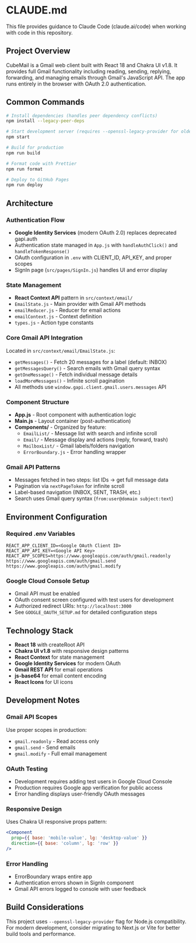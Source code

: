 # CLAUDE.md

This file provides guidance to Claude Code (claude.ai/code) when working with code in this repository.

## Project Overview

CubeMail is a Gmail web client built with React 18 and Chakra UI v1.8. It provides full Gmail functionality including reading, sending, replying, forwarding, and managing emails through Gmail's JavaScript API. The app runs entirely in the browser with OAuth 2.0 authentication.

## Common Commands

```bash
# Install dependencies (handles peer dependency conflicts)
npm install --legacy-peer-deps

# Start development server (requires --openssl-legacy-provider for older Node compatibility)
npm start

# Build for production
npm run build

# Format code with Prettier
npm run format

# Deploy to GitHub Pages
npm run deploy
```

## Architecture

### Authentication Flow
- **Google Identity Services** (modern OAuth 2.0) replaces deprecated gapi.auth
- Authentication state managed in `App.js` with `handleAuthClick()` and `handleTokenResponse()`
- OAuth configuration in `.env` with CLIENT_ID, API_KEY, and proper scopes
- SignIn page (`src/pages/SignIn.js`) handles UI and error display

### State Management
- **React Context API** pattern in `src/context/email/`
- `EmailState.js` - Main provider with Gmail API methods
- `emailReducer.js` - Reducer for email actions
- `emailContext.js` - Context definition
- `types.js` - Action type constants

### Core Gmail API Integration
Located in `src/context/email/EmailState.js`:
- `getMessages()` - Fetch 20 messages for a label (default: INBOX)
- `getMessagesQuery()` - Search emails with Gmail query syntax
- `getOneMessage()` - Fetch individual message details
- `loadMoreMessages()` - Infinite scroll pagination
- All methods use `window.gapi.client.gmail.users.messages` API

### Component Structure
- **App.js** - Root component with authentication logic
- **Main.js** - Layout container (post-authentication)
- **Components/** - Organized by feature:
  - `EmailList/` - Message list with search and infinite scroll
  - `Email/` - Message display and actions (reply, forward, trash)
  - `MailboxList/` - Gmail labels/folders navigation
  - `ErrorBoundary.js` - Error handling wrapper

### Gmail API Patterns
- Messages fetched in two steps: list IDs → get full message data
- Pagination via `nextPageToken` for infinite scroll
- Label-based navigation (INBOX, SENT, TRASH, etc.)
- Search uses Gmail query syntax (`from:user@domain subject:text`)

## Environment Configuration

### Required .env Variables
```
REACT_APP_CLIENT_ID=<Google OAuth Client ID>
REACT_APP_API_KEY=<Google API Key>
REACT_APP_SCOPES=https://www.googleapis.com/auth/gmail.readonly https://www.googleapis.com/auth/gmail.send https://www.googleapis.com/auth/gmail.modify
```

### Google Cloud Console Setup
- Gmail API must be enabled
- OAuth consent screen configured with test users for development
- Authorized redirect URIs: `http://localhost:3000`
- See `GOOGLE_OAUTH_SETUP.md` for detailed configuration steps

## Technology Stack

- **React 18** with createRoot API
- **Chakra UI v1.8** with responsive design patterns
- **React Context** for state management
- **Google Identity Services** for modern OAuth
- **Gmail REST API** for email operations
- **js-base64** for email content encoding
- **React Icons** for UI icons

## Development Notes

### Gmail API Scopes
Use proper scopes in production:
- `gmail.readonly` - Read access only
- `gmail.send` - Send emails
- `gmail.modify` - Full email management

### OAuth Testing
- Development requires adding test users in Google Cloud Console
- Production requires Google app verification for public access
- Error handling displays user-friendly OAuth messages

### Responsive Design
Uses Chakra UI responsive props pattern:
```jsx
<Component 
  prop={{ base: 'mobile-value', lg: 'desktop-value' }}
  direction={{ base: 'column', lg: 'row' }}
/>
```

### Error Handling
- ErrorBoundary wraps entire app
- Authentication errors shown in SignIn component
- Gmail API errors logged to console with user feedback

## Build Considerations

This project uses `--openssl-legacy-provider` flag for Node.js compatibility. For modern development, consider migrating to Next.js or Vite for better build tools and performance.
